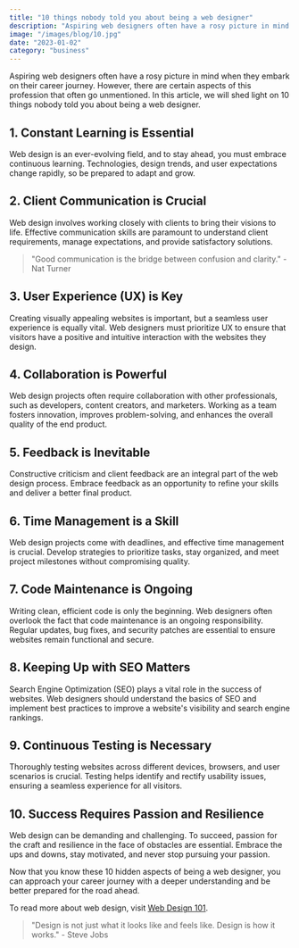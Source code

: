 ```yaml
---
title: "10 things nobody told you about being a web designer"
description: "Aspiring web designers often have a rosy picture in mind when they embark on their career journey"
image: "/images/blog/10.jpg"
date: "2023-01-02"
category: "business"
---
```


Aspiring web designers often have a rosy picture in mind when they embark on their career journey. However, there are certain aspects of this profession that often go unmentioned. In this article, we will shed light on 10 things nobody told you about being a web designer.

## 1. Constant Learning is Essential

Web design is an ever-evolving field, and to stay ahead, you must embrace continuous learning. Technologies, design trends, and user expectations change rapidly, so be prepared to adapt and grow.

## 2. Client Communication is Crucial

Web design involves working closely with clients to bring their visions to life. Effective communication skills are paramount to understand client requirements, manage expectations, and provide satisfactory solutions.

> "Good communication is the bridge between confusion and clarity." - Nat Turner

## 3. User Experience (UX) is Key

Creating visually appealing websites is important, but a seamless user experience is equally vital. Web designers must prioritize UX to ensure that visitors have a positive and intuitive interaction with the websites they design.

## 4. Collaboration is Powerful

Web design projects often require collaboration with other professionals, such as developers, content creators, and marketers. Working as a team fosters innovation, improves problem-solving, and enhances the overall quality of the end product.

## 5. Feedback is Inevitable

Constructive criticism and client feedback are an integral part of the web design process. Embrace feedback as an opportunity to refine your skills and deliver a better final product.

## 6. Time Management is a Skill

Web design projects come with deadlines, and effective time management is crucial. Develop strategies to prioritize tasks, stay organized, and meet project milestones without compromising quality.

## 7. Code Maintenance is Ongoing

Writing clean, efficient code is only the beginning. Web designers often overlook the fact that code maintenance is an ongoing responsibility. Regular updates, bug fixes, and security patches are essential to ensure websites remain functional and secure.

## 8. Keeping Up with SEO Matters

Search Engine Optimization (SEO) plays a vital role in the success of websites. Web designers should understand the basics of SEO and implement best practices to improve a website's visibility and search engine rankings.

## 9. Continuous Testing is Necessary

Thoroughly testing websites across different devices, browsers, and user scenarios is crucial. Testing helps identify and rectify usability issues, ensuring a seamless experience for all visitors.

## 10. Success Requires Passion and Resilience

Web design can be demanding and challenging. To succeed, passion for the craft and resilience in the face of obstacles are essential. Embrace the ups and downs, stay motivated, and never stop pursuing your passion.

Now that you know these 10 hidden aspects of being a web designer, you can approach your career journey with a deeper understanding and be better prepared for the road ahead.

To read more about web design, visit [Web Design 101](https://example.com/web-design-101).

> "Design is not just what it looks like and feels like. Design is how it works." - Steve Jobs